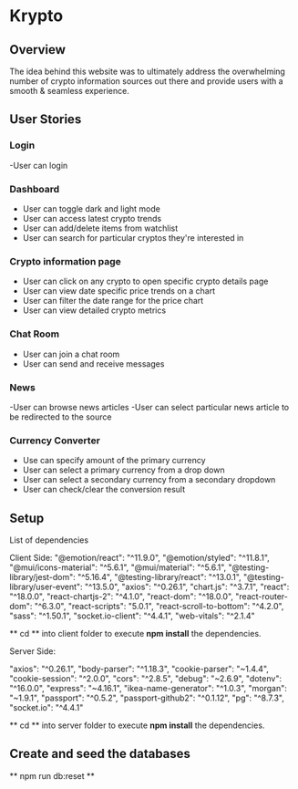 # Krypto

## Overview
The idea behind this website was to ultimately address the overwhelming number of crypto information sources out there and provide users with a smooth & seamless experience.

## User Stories

### Login
-User can login

### Dashboard
- User can toggle dark and light mode
- User can access latest crypto trends
- User can add/delete items from watchlist
- User can search for particular cryptos they're interested in

### Crypto information page
- User can click on any crypto to open specific crypto details page
- User can view date specific price trends on a chart
- User can filter the date range for the price chart 
- User can view detailed crypto metrics

### Chat Room 
- User can join a chat room
- User can send and receive messages

### News
-User can browse news articles
-User can select particular news article to be redirected to the source

### Currency Converter
- Use can specify amount of the primary currency
- User can select a primary currency from a drop down
- User can select a secondary currency from a  secondary  dropdown
- User can check/clear the conversion result


## Setup
List of dependencies

Client Side:
"@emotion/react": "^11.9.0",
"@emotion/styled": "^11.8.1",
"@mui/icons-material": "^5.6.1",
"@mui/material": "^5.6.1",
"@testing-library/jest-dom": "^5.16.4",
"@testing-library/react": "^13.0.1",
"@testing-library/user-event": "^13.5.0",
"axios": "^0.26.1",
"chart.js": "^3.7.1",
"react": "^18.0.0",
"react-chartjs-2": "^4.1.0",
"react-dom": "^18.0.0",
"react-router-dom": "^6.3.0",
"react-scripts": "5.0.1",
"react-scroll-to-bottom": "^4.2.0",
"sass": "^1.50.1",
"socket.io-client": "^4.4.1",
"web-vitals": "^2.1.4"

** cd ** into client folder to execute **npm install** the dependencies.


Server Side:

"axios": "^0.26.1",
"body-parser": "^1.18.3",
"cookie-parser": "~1.4.4",
"cookie-session": "^2.0.0",
"cors": "^2.8.5",
"debug": "~2.6.9",
"dotenv": "^16.0.0",
"express": "~4.16.1",
"ikea-name-generator": "^1.0.3",
"morgan": "~1.9.1",
"passport": "^0.5.2",
"passport-github2": "^0.1.12",
"pg": "^8.7.3",
"socket.io": "^4.4.1"


** cd ** into server folder to execute **npm install** the dependencies.


## Create and seed the databases
** npm run db:reset **
